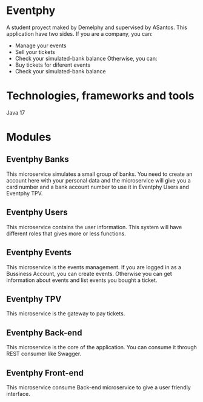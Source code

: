 # Eventphy
A student proyect maked by Demelphy and supervised by ASantos.
This application have two sides.
If you are a company, you can:
- Manage your events
- Sell your tickets
- Check your simulated-bank balance
Otherwise, you can:
- Buy tickets for diferent events
- Check your simulated-bank balance

# Technologies, frameworks and tools
Java 17

# Modules
## Eventphy Banks
This microservice simulates a small group of banks. You need to create an account here with your personal data and the microservice will give you a card number and a bank account number to use it in Eventphy Users and Eventphy TPV.

## Eventphy Users
This microservice contains the user information. This system will have different roles that gives more or less functions.

## Eventphy Events
This microservice is the events management. If you are logged in as a Bussiness Account, you can create events. Otherwise you can get information about events and list events you bought a ticket.

## Eventphy TPV
This microservice is the gateway to pay tickets.

## Eventphy Back-end
This microservice is the core of the application. You can consume it through REST consumer like Swagger.

## Eventphy Front-end
This microservice consume Back-end microservice to give a user friendly interface.
